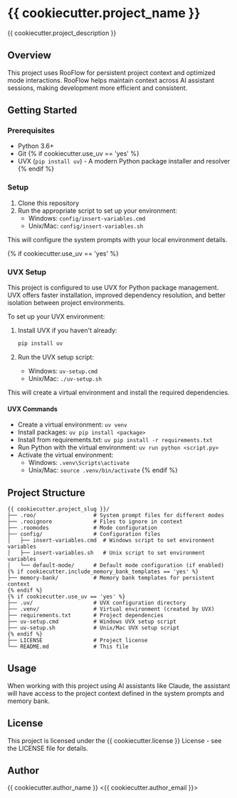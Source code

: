 # {{ cookiecutter.project_name }}

{{ cookiecutter.project_description }}

## Overview

This project uses RooFlow for persistent project context and optimized mode interactions. RooFlow helps maintain context across AI assistant sessions, making development more efficient and consistent.

## Getting Started

### Prerequisites

- Python 3.6+
- Git
{% if cookiecutter.use_uv == 'yes' %}
- UVX (`pip install uv`) - A modern Python package installer and resolver
{% endif %}

### Setup

1. Clone this repository
2. Run the appropriate script to set up your environment:
   - Windows: `config/insert-variables.cmd`
   - Unix/Mac: `config/insert-variables.sh`

This will configure the system prompts with your local environment details.

{% if cookiecutter.use_uv == 'yes' %}
### UVX Setup

This project is configured to use UVX for Python package management. UVX offers faster installation, improved dependency resolution, and better isolation between project environments.

To set up your UVX environment:

1. Install UVX if you haven't already:
   ```bash
   pip install uv
   ```

2. Run the UVX setup script:
   - Windows: `uv-setup.cmd`
   - Unix/Mac: `./uv-setup.sh`

This will create a virtual environment and install the required dependencies.

#### UVX Commands

- Create a virtual environment: `uv venv`
- Install packages: `uv pip install <package>`
- Install from requirements.txt: `uv pip install -r requirements.txt`
- Run Python with the virtual environment: `uv run python <script.py>`
- Activate the virtual environment:
  - Windows: `.venv\Scripts\activate`
  - Unix/Mac: `source .venv/bin/activate`
{% endif %}

## Project Structure

```
{{ cookiecutter.project_slug }}/
├── .roo/                  # System prompt files for different modes
├── .rooignore             # Files to ignore in context
├── .roomodes              # Mode configuration
├── config/                # Configuration files
│   ├── insert-variables.cmd  # Windows script to set environment variables
│   ├── insert-variables.sh   # Unix script to set environment variables
│   └── default-mode/      # Default mode configuration (if enabled)
{% if cookiecutter.include_memory_bank_templates == 'yes' %}
├── memory-bank/           # Memory bank templates for persistent context
{% endif %}
{% if cookiecutter.use_uv == 'yes' %}
├── .uv/                   # UVX configuration directory
├── .venv/                 # Virtual environment (created by UVX)
├── requirements.txt       # Project dependencies
├── uv-setup.cmd           # Windows UVX setup script
├── uv-setup.sh            # Unix/Mac UVX setup script
{% endif %}
├── LICENSE                # Project license
└── README.md              # This file
```

## Usage

When working with this project using AI assistants like Claude, the assistant will have access to the project context defined in the system prompts and memory bank.

## License

This project is licensed under the {{ cookiecutter.license }} License - see the LICENSE file for details.

## Author

{{ cookiecutter.author_name }} <{{ cookiecutter.author_email }}>